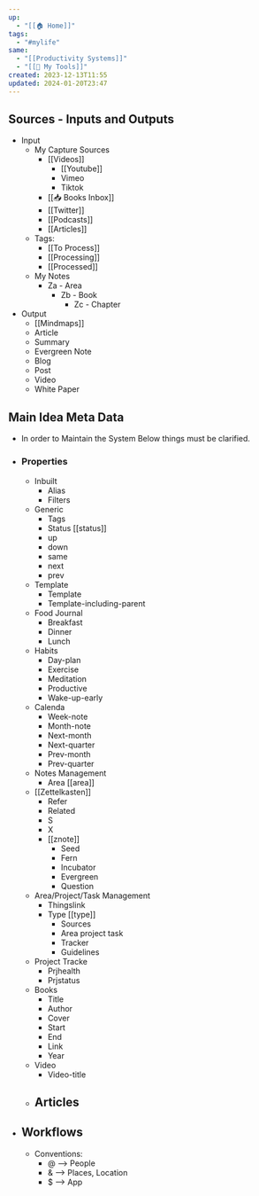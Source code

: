 ```yaml
---
up:
  - "[[🏠 Home]]"
tags:
  - "#mylife"
same:
  - "[[Productivity Systems]]"
  - "[[🧰 My Tools]]"
created: 2023-12-13T11:55
updated: 2024-01-20T23:47
---
```


## Sources - Inputs and Outputs
- Input
	- My Capture Sources
		- [[Videos]]
			- [[Youtube]]
			- Vimeo
			- Tiktok
		- [[📥 Books Inbox]]
		- [[Twitter]]
		- [[Podcasts]]
		- [[Articles]]
	- Tags:
		- [[To Process]]
		- [[Processing]]
		- [[Processed]]
	- My Notes
		- Za - Area
			- Zb - Book
				- Zc - Chapter
- Output
	- [[Mindmaps]]
	- Article
	- Summary
	- Evergreen Note
	- Blog
	- Post
	- Video
	- White Paper

## Main Idea Meta Data
- In order to Maintain the System Below things must be clarified.
- ### Properties
	- Inbuilt
		- Alias
		- Filters
	- Generic
		- Tags
		- Status [[status]]
		- up
		- down
		- same
		- next
		- prev
	- Template
		- Template
		- Template-including-parent
	- Food Journal
		- Breakfast
		- Dinner
		- Lunch
	- Habits
		- Day-plan
		- Exercise
		- Meditation
		- Productive
		- Wake-up-early
	- Calenda
		- Week-note
		- Month-note
		- Next-month
		- Next-quarter
		- Prev-month
		- Prev-quarter
	- Notes Management
		- Area [[area]]
	- [[Zettelkasten]]
		- Refer
		- Related
		- S
		- X
		- [[znote]]
			- Seed
			- Fern
			- Incubator
			- Evergreen
			- Question
	- Area/Project/Task Management
		- Thingslink
		- Type [[type]]
			- Sources
			- Area project task
			- Tracker
			- Guidelines
	- Project Tracke
		- Prjhealth
		- Prjstatus
	- Books
		- Title
		- Author
		- Cover
		- Start
		- End
		- Link
		- Year
	- Video
		- Video-title
	- Articles
		- 
- ## Workflows
	- Conventions:
		- @ --> People
		- & --> Places, Location
		- $ --> App
	